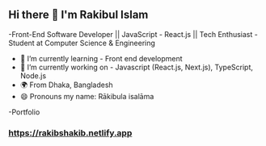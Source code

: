 ## Hi there 👋 I'm Rakibul Islam 
-Front-End Software Developer || JavaScript - React.js || Tech Enthusiast
-Student at Computer Science & Engineering
- 🌱 I’m currently learning - Front end development
- 🔭 I’m currently working on - Javascript (React.js, Next.js), TypeScript, Node.js
- 🌍 From Dhaka, Bangladesh
- 😄 Pronouns my name: Rākibula isalāma 

-Portfolio 
### https://rakibshakib.netlify.app  

<!--
**rakibshakib/rakibshakib** is a ✨ _special_ ✨ repository because its `README.md` (this file) appears on your GitHub profile.
Here are some ideas to get you started:
- 👯 I’m looking to collaborate on ...
- 🤔 I’m looking for help with ...
- 💬 Ask me about ...
- 📫 How to reach me: ...
- ⚡ Fun fact: ...
-->
